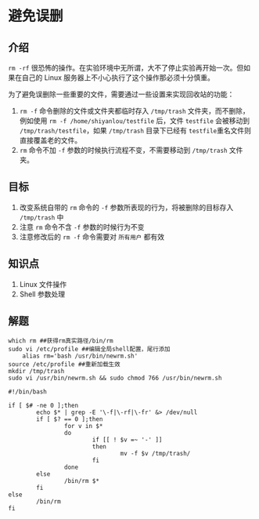 # 避免误删

## 介绍

`rm -rf` 很恐怖的操作。在实验环境中无所谓，大不了停止实验再开始一次。但如果在自己的 Linux 服务器上不小心执行了这个操作那必须十分慎重。

为了避免误删除一些重要的文件，需要通过一些设置来实现回收站的功能：

1. `rm -f` 命令删除的文件或文件夹都临时存入 `/tmp/trash` 文件夹，而不删除，例如使用 `rm -f /home/shiyanlou/testfile` 后，文件 `testfile` 会被移动到 `/tmp/trash/testfile`，如果 `/tmp/trash` 目录下已经有 `testfile`重名文件则直接覆盖老的文件。
2. `rm` 命令不加 `-f` 参数的时候执行流程不变，不需要移动到 `/tmp/trash` 文件夹。

## 目标

1. 改变系统自带的 `rm` 命令的 `-f` 参数所表现的行为，将被删除的目标存入 `/tmp/trash` 中
2. 注意 `rm` 命令不含 `-f` 参数的时候行为不变
3. 注意修改后的 `rm -f` 命令需要对 `所有用户` 都有效

## 知识点

1. Linux 文件操作
2. Shell 参数处理

## 解题

```shell
which rm ##获得rm真实路径/bin/rm
sudo vi /etc/profile ##编辑全局shell配置，尾行添加
	alias rm='bash /usr/bin/newrm.sh'
source /etc/profile ##重新加载生效
mkdir /tmp/trash
sudo vi /usr/bin/newrm.sh && sudo chmod 766 /usr/bin/newrm.sh
```

```shell
#!/bin/bash

if [ $# -ne 0 ];then
        echo $* | grep -E '\-f|\-rf|\-fr' &> /dev/null
        if [ $? == 0 ];then
                for v in $*
				do
                        if [[ ! $v =~ '-' ]]
						then
                                mv -f $v /tmp/trash/
                        fi
                done
        else
                /bin/rm $*
        fi
else
        /bin/rm
fi

```


